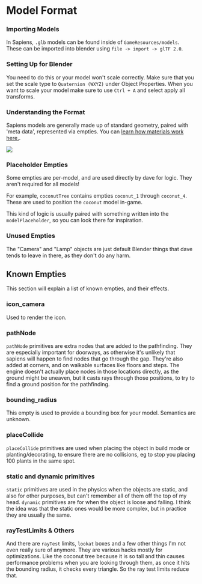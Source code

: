 # Model Format

### Importing Models

In Sapiens, `.glb` models can be found inside of `GameResources/models`. These can be imported into blender using `file -> import -> glTF 2.0`.

### Setting Up for Blender

You need to do this or your model won't scale correctly.
Make sure that you set the scale type to `Quaternion (WXYZ)` under Object Properties. When you want to scale your model make sure to use `Ctrl + A` and select apply all transforms.

### Understanding the Format

Sapiens models are generally made up of standard geometry, paired with 'meta data', represented via empties. You can [learn how materials work here.](/docs/visuals/materials).

![](/images/docs/model-format/example.png)

### Placeholder Empties

Some empties are per-model, and are used directly by dave for logic. They aren't required for all models!

For example, `coconutTree` contains empties `coconut_1` through `coconut_4`. These are used to position the `coconut` model in-game.

This kind of logic is usually paired with something written into the `modelPlaceholder`, so you can look there for inspiration.

### Unused Empties

The "Camera" and "Lamp" objects are just default Blender things that dave tends to leave in there, as they don't do any harm.

## Known Empties

This section will explain a list of known empties, and their effects.

### icon_camera

Used to render the icon.

### pathNode

`pathNode` primitives are extra nodes that are added to the pathfinding. They are especially important for doorways, as otherwise it's unlikely that sapiens will happen to find nodes that go through the gap. They're also added at corners, and on walkable surfaces like floors and steps. The engine doesn't actually place nodes in those locations directly, as the ground might be uneaven, but it casts rays through those positions, to try to find a ground position for the pathfinding.

### bounding_radius

This empty is used to provide a bounding box for your model. Semantics are unknown.

### placeCollide

`placeCollide` primitives are used when placing the object in build mode or planting/decorating, to ensure there are no collisions, eg to stop you placing 100 plants in the same spot.

### static and dynamic primitives

`static` primitives are used in the physics when the objects are static, and also for other purposes, but can't remember all of them off the top of my head.  `dynamic` primitives are for when the object is loose and falling. I think the idea was that the static ones would be more complex, but in practice they are usually the same.

### rayTestLimits & Others

And there are `rayTest` limits,  `lookat` boxes and a few other things I'm not even really sure of anymore. They are various hacks mostly for optimizations. Like the coconut tree because it is so tall and thin causes performance problems when you are looking through them, as once it hits the bounding radius, it checks every triangle. So the ray test limits reduce that.
